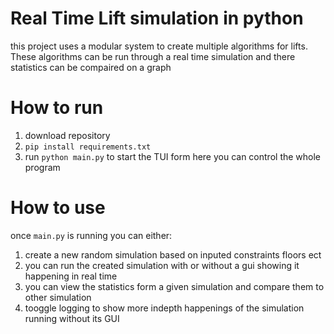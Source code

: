 # Real Time Lift simulation in python
this project uses a modular system to create multiple algorithms for lifts. These algorithms can be run through a real time simulation and there statistics can be compaired on a graph

# How to run
1. download repository
2. `pip install requirements.txt`
3. run `python main.py` to start the TUI form here you can control the whole program

# How to use
once `main.py` is running you can either:
1. create a new random simulation based on inputed constraints floors ect
2. you can run the created simulation with or without a gui showing it happening in real time
3. you can view the statistics form a given simulation and compare them to other simulation
4. tooggle logging to show more indepth happenings of the simulation running without its GUI
